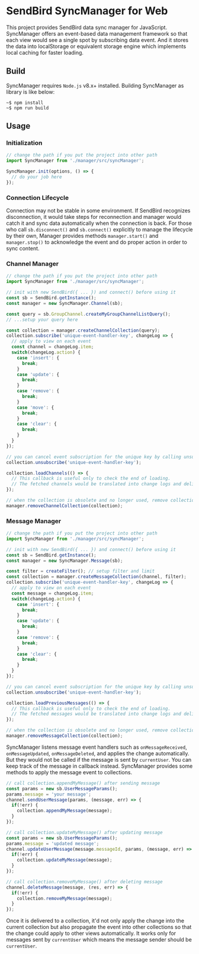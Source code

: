 
# SendBird SyncManager for Web

This project provides SendBird data sync manager for JavaScript. SyncManager offers an event-based data management framework so that each view would see a single spot by subscribing data event. And it stores the data into localStorage or equivalent storage engine which implements local caching for faster loading.

## Build

SyncManager requires `Node.js` v8.x+ installed. Building SyncManager as library is like below:

```
~$ npm install
~$ npm run build
```

## Usage

### Initialization

```js
// change the path if you put the project into other path
import SyncManager from './manager/src/syncManager';

SyncManager.init(options, () => {
  // do your job here
});
```

### Connection Lifecycle

Connection may not be stable in some environment. If SendBird recognizes disconnection, it would take steps for reconnection and manager would catch it and sync data automatically when the connection is back. For those who call `sb.disconnect()` and `sb.connect()` explicitly to manage the lifecycle by their own, Manager provides methods `manager.start()` and `manager.stop()` to acknowledge the event and do proper action in order to sync content.

### Channel Manager

```js
// change the path if you put the project into other path
import SyncManager from './manager/src/syncManager';

// init with new SendBird({ ... }) and connect() before using it
const sb = SendBird.getInstance();
const manager = new SyncManager.Channel(sb);

const query = sb.GroupChannel.createMyGroupChannelListQuery();
// ...setup your query here

const collection = manager.createChannelCollection(query);
collection.subscribe('unique-event-handler-key', changeLog => {
  // apply to view on each event
  const channel = changeLog.item;
  switch(changeLog.action) {
    case 'insert': {
      break;
    }
    case 'update': {
      break;
    }
    case 'remove': {
      break;
    }
    case 'move': {
      break;
    }
    case 'clear': {
      break;
    }
  }
});

// you can cancel event subscription for the unique key by calling unsubscribe() like:
collection.unsubscribe('unique-event-handler-key');

collection.loadChannels(() => {
  // This callback is useful only to check the end of loading.
  // The fetched channels would be translated into change logs and delivered to subscription.
});

// when the collection is obsolete and no longer used, remove collection explicitly
manager.removeChannelCollection(collection);
```

### Message Manager

```js
// change the path if you put the project into other path
import SyncManager from './manager/src/syncManager';

// init with new SendBird({ ... }) and connect() before using it
const sb = SendBird.getInstance();
const manager = new SyncManager.Message(sb);

const filter = createFilter(); // setup filter and limit
const collection = manager.createMessageCollection(channel, filter);
collection.subscribe('unique-event-handler-key', changeLog => {
  // apply to view on each event
  const message = changeLog.item;
  switch(changeLog.action) {
    case 'insert': {
      break;
    }
    case 'update': {
      break;
    }
    case 'remove': {
      break;
    }
    case 'clear': {
      break;
    }
  }
});

// you can cancel event subscription for the unique key by calling unsubscribe() like:
collection.unsubscribe('unique-event-handler-key');

collection.loadPreviousMessages(() => {
  // This callback is useful only to check the end of loading.
  // The fetched messages would be translated into change logs and delivered to subscription.
});

// when the collection is obsolete and no longer used, remove collection explicitly
manager.removeMessageCollection(collection);
```

SyncManager listens message event handlers such as `onMessageReceived`, `onMessageUpdated`, `onMessageDeleted`, and applies the change automatically. But they would not be called if the message is sent by `currentUser`. You can keep track of the message in callback instead. SyncManager provides some methods to apply the message event to collections.

```js
// call collection.appendMyMessage() after sending message
const params = new sb.UserMessageParams();
params.message = 'your message';
channel.sendUserMessage(params, (message, err) => {
  if(!err) {
    collection.appendMyMessage(message);
  }
});

// call collection.updateMyMessage() after updating message
const params = new sb.UserMessageParams();
params.message = 'updated message';
channel.updateUserMessage(message.messageId, params, (message, err) => {
  if(!err) {
    collection.updateMyMessage(message);
  }
});

// call collection.removeMyMessage() after deleting message
channel.deleteMessage(message, (res, err) => {
  if(!err) {
    collection.removeMyMessage(message);
  }
});
```

Once it is delivered to a collection, it'd not only apply the change into the current collection but also propagate the event into other collections so that the change could apply to other views automatically. It works only for messages sent by `currentUser` which means the message sender should be `currentUser`.